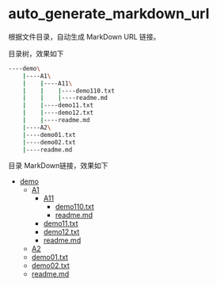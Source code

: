# auto_generate_markdown_url

根据文件目录，自动生成 MarkDown URL 链接。

目录树，效果如下

```bash
----demo\
    |----A1\
    |    |----A11\
    |    |    |----demo110.txt
    |    |    |----readme.md
    |    |----demo11.txt
    |    |----demo12.txt
    |    |----readme.md
    |----A2\
    |----demo01.txt
    |----demo02.txt
    |----readme.md

```

目录 MarkDown链接，效果如下

- [demo](https://github.com/fansichao/auto_generate_markdown_url/tree/master/)
  - [A1](https://github.com/fansichao/auto_generate_markdown_url/tree/master/A1)
    - [A11](https://github.com/fansichao/auto_generate_markdown_url/tree/master/A11)
      - [demo110.txt](https://github.com/fansichao/auto_generate_markdown_url/blob/master/A1/A11/demo110.txt)
      - [readme.md](https://github.com/fansichao/auto_generate_markdown_url/blob/master/A1/A11/readme.md)
    - [demo11.txt](https://github.com/fansichao/auto_generate_markdown_url/blob/master/A1/demo11.txt)
    - [demo12.txt](https://github.com/fansichao/auto_generate_markdown_url/blob/master/A1/demo12.txt)
    - [readme.md](https://github.com/fansichao/auto_generate_markdown_url/blob/master/A1/readme.md)
  - [A2](https://github.com/fansichao/auto_generate_markdown_url/tree/master/A2)
  - [demo01.txt](https://github.com/fansichao/auto_generate_markdown_url/blob/master/demo01.txt)
  - [demo02.txt](https://github.com/fansichao/auto_generate_markdown_url/blob/master/demo02.txt)
  - [readme.md](https://github.com/fansichao/auto_generate_markdown_url/blob/master/readme.md)
